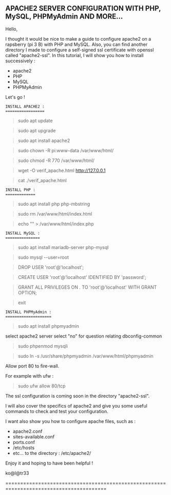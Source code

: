 
APACHE2 SERVER CONFIGURATION WITH PHP, MySQL, PHPMyAdmin AND MORE...
--------------------------------------------------------------------

Hello,

I thought it would be nice to make a guide to configure apache2 on a rapsberry
(pi 3 B) with PHP and MySQL.
Also, you can find another directory I made to configure a self-signed ssl
certificate with openssl called "apache2-ssl".
In this tutorial, I will show you how to install successively :

+ apache2
+ PHP
+ MySQL
+ PHPMyAdmin

Let's go !


	INSTALL APACHE2 :
	=================

> sudo apt update

> sudo apt upgrade

> sudo apt install apache2

> sudo chown -R pi:www-data /var/www/html/

> sudo chmod -R 770 /var/www/html/

> wget -O verif_apache.html http://127.0.0.1

> cat ./verif_apache.html


	INSTALL PHP :
	=============

> sudo apt install php php-mbstring

> sudo rm /var/www/html/index.html

> echo "<?php phpinfo(); ?>" > /var/www/html/index.php


	INSTALL MySQL :
	===============

> sudo apt install mariadb-server php-mysql

> sudo mysql --user=root

>DROP USER 'root'@'localhost';

>CREATE USER 'root'@'localhost' IDENTIFIED BY 'password';

>GRANT ALL PRIVILEGES ON *.* TO 'root'@'localhost' WITH GRANT OPTION;

>exit

	INSTALL PHPMyAdmin :
	====================

> sudo apt install phpmyadmin

select apache2 server
select "no" for question relating dbconfig-common

> sudo phpenmod mysqli

> sudo ln -s /usr/share/phpmyadmin /var/www/html/phpmyadmin

Allow port 80 to fire-wall.

For example with ufw :

> sudo ufw allow 80/tcp


The ssl configuration is coming soon in the directory "apache2-ssl".

I will also cover the specifics of apache2 and give you some useful commands
to check and test your configuration.

I want also show you how to configure apache files, such as :
+ apache2.conf
+ sites-available.conf
+ ports.conf
+ /etc/hosts
+ etc...
to the directory : /etc/apache2/


Enjoy it and hoping to have been helpful !

ko@l@tr33

========================================================================================
